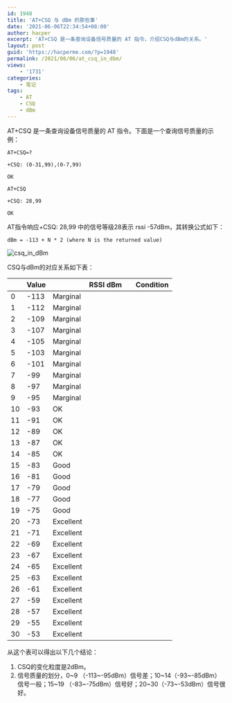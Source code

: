 ```yaml
---
id: 1948
title: 'AT+CSQ 与 dBm 的那些事'
date: '2021-06-06T22:34:54+08:00'
author: hacper
excerpt: 'AT+CSQ 是一条查询设备信号质量的 AT 指令，介绍CSQ与dBm的关系。'
layout: post
guid: 'https://hacperme.com/?p=1948'
permalink: /2021/06/06/at_csq_in_dbm/
views:
    - '1731'
categories:
    - 笔记
tags:
    - AT
    - CSQ
    - dBm
---
```


AT+CSQ 是一条查询设备信号质量的 AT 指令。下面是一个查询信号质量的示例：

```shell
AT+CSQ=?

+CSQ: (0-31,99),(0-7,99)

OK

AT+CSQ

+CSQ: 28,99

OK

```

AT指令响应+CSQ: 28,99 中的信号等级28表示 rssi -57dBm，其转换公式如下：

```
dBm = -113 + N * 2 (where N is the returned value)
```

![csq_in_dBm](https://cdn.jsdelivr.net/gh/hacperme/picx_hosting/raw/master/20210507/csq_in_dBm.7aknpv7dfrk0.png)

CSQ与dBm的对应关系如下表：

| <th>**Value**</th> | <th>**RSSI dBm**</th> | <th>**Condition**</th> |
|--------------------|-----------------------|------------------------|
| 0 | -113 | Marginal |
| 1 | -112 | Marginal |
| 2 | -109 | Marginal |
| 3 | -107 | Marginal |
| 4 | -105 | Marginal |
| 5 | -103 | Marginal |
| 6 | -101 | Marginal |
| 7 | -99 | Marginal |
| 8 | -97 | Marginal |
| 9 | -95 | Marginal |
| 10 | -93 | OK |
| 11 | -91 | OK |
| 12 | -89 | OK |
| 13 | -87 | OK |
| 14 | -85 | OK |
| 15 | -83 | Good |
| 16 | -81 | Good |
| 17 | -79 | Good |
| 18 | -77 | Good |
| 19 | -75 | Good |
| 20 | -73 | Excellent |
| 21 | -71 | Excellent |
| 22 | -69 | Excellent |
| 23 | -67 | Excellent |
| 24 | -65 | Excellent |
| 25 | -63 | Excellent |
| 26 | -61 | Excellent |
| 27 | -59 | Excellent |
| 28 | -57 | Excellent |
| 29 | -55 | Excellent |
| 30 | -53 | Excellent |

从这个表可以得出以下几个结论：

1. CSQ的变化粒度是2dBm。
2. 信号质量的划分，0~9 （-113~-95dBm）信号差；10~14（-93~-85dBm）信号一般；15~19 （-83~-75dBm）信号好；20~30（-73~-53dBm）信号很好。